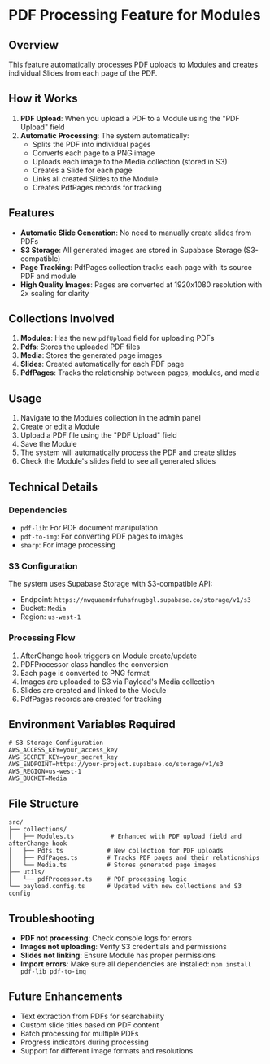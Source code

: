 # PDF Processing Feature for Modules

## Overview
This feature automatically processes PDF uploads to Modules and creates individual Slides from each page of the PDF.

## How it Works

1. **PDF Upload**: When you upload a PDF to a Module using the "PDF Upload" field
2. **Automatic Processing**: The system automatically:
   - Splits the PDF into individual pages
   - Converts each page to a PNG image
   - Uploads each image to the Media collection (stored in S3)
   - Creates a Slide for each page
   - Links all created Slides to the Module
   - Creates PdfPages records for tracking

## Features

- **Automatic Slide Generation**: No need to manually create slides from PDFs
- **S3 Storage**: All generated images are stored in Supabase Storage (S3-compatible)
- **Page Tracking**: PdfPages collection tracks each page with its source PDF and module
- **High Quality Images**: Pages are converted at 1920x1080 resolution with 2x scaling for clarity

## Collections Involved

1. **Modules**: Has the new `pdfUpload` field for uploading PDFs
2. **Pdfs**: Stores the uploaded PDF files
3. **Media**: Stores the generated page images
4. **Slides**: Created automatically for each PDF page
5. **PdfPages**: Tracks the relationship between pages, modules, and media

## Usage

1. Navigate to the Modules collection in the admin panel
2. Create or edit a Module
3. Upload a PDF file using the "PDF Upload" field
4. Save the Module
5. The system will automatically process the PDF and create slides
6. Check the Module's slides field to see all generated slides

## Technical Details

### Dependencies
- `pdf-lib`: For PDF document manipulation
- `pdf-to-img`: For converting PDF pages to images
- `sharp`: For image processing

### S3 Configuration
The system uses Supabase Storage with S3-compatible API:
- Endpoint: `https://nwquaemdrfuhafnugbgl.supabase.co/storage/v1/s3`
- Bucket: `Media`
- Region: `us-west-1`

### Processing Flow
1. AfterChange hook triggers on Module create/update
2. PDFProcessor class handles the conversion
3. Each page is converted to PNG format
4. Images are uploaded to S3 via Payload's Media collection
5. Slides are created and linked to the Module
6. PdfPages records are created for tracking

## Environment Variables Required

```env
# S3 Storage Configuration
AWS_ACCESS_KEY=your_access_key
AWS_SECRET_KEY=your_secret_key
AWS_ENDPOINT=https://your-project.supabase.co/storage/v1/s3
AWS_REGION=us-west-1
AWS_BUCKET=Media
```

## File Structure
```
src/
├── collections/
│   ├── Modules.ts          # Enhanced with PDF upload field and afterChange hook
│   ├── Pdfs.ts            # New collection for PDF uploads
│   ├── PdfPages.ts        # Tracks PDF pages and their relationships
│   └── Media.ts           # Stores generated page images
├── utils/
│   └── pdfProcessor.ts    # PDF processing logic
└── payload.config.ts      # Updated with new collections and S3 config
```

## Troubleshooting

- **PDF not processing**: Check console logs for errors
- **Images not uploading**: Verify S3 credentials and permissions
- **Slides not linking**: Ensure Module has proper permissions
- **Import errors**: Make sure all dependencies are installed: `npm install pdf-lib pdf-to-img`

## Future Enhancements

- Text extraction from PDFs for searchability
- Custom slide titles based on PDF content
- Batch processing for multiple PDFs
- Progress indicators during processing
- Support for different image formats and resolutions